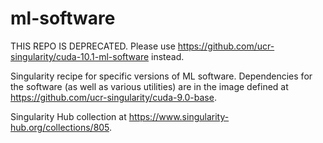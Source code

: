 # ml-software

THIS REPO IS DEPRECATED. Please use https://github.com/ucr-singularity/cuda-10.1-ml-software instead.

Singularity recipe for specific versions of ML software. Dependencies for the software (as well as various utilities) are in the image defined at https://github.com/ucr-singularity/cuda-9.0-base.

Singularity Hub collection at https://www.singularity-hub.org/collections/805.

